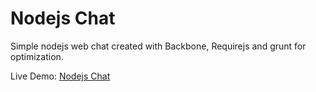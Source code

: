 # Nodejs Chat
Simple nodejs web chat created with Backbone, Requirejs and grunt for optimization.

Live Demo: [Nodejs Chat](https://obscure-shelf-16730.herokuapp.com/)